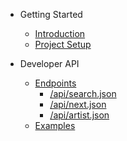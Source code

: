 


- Getting Started
 	* [Introduction](/docs/introduction/introduction)
	* [Project Setup](/docs/introduction/setup)

- Developer API
	* [Endpoints](/docs/api/endpoints)
		- [/api/search.json](/docs/api/endpoint/search)
		- [/api/next.json](/docs/api/endpoint/next)
		- [/api/artist.json](/docs/api/endpoint/artist)
	* [Examples](/docs/api/examples)
